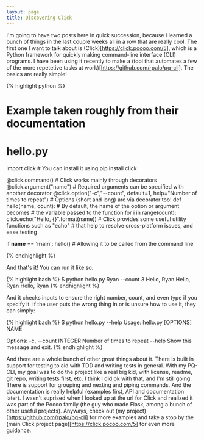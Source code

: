 ```yaml
---
layout: page
title: Discovering Click
---
```

I'm going to have two posts here in quick succession, because I learned a bunch of things in the last couple weeks all in a row that are really cool.  The first one I want to talk about is (Click)[https://click.pocoo.com/5], which is a Python framework for quickly making command-line interface (CLI) programs.  I have been using it recently to make a (tool that automates a few of the more repetetive tasks at work)[https://github.com/rpalo/pq-cli].  The basics are really simple!

{% highlight python %}
# Example taken roughly from their documentation
# hello.py
import click    # You can install it using pip install click

@click.command()    # Click works mainly through decorators
@click.argument("name")         # Required arguments can be specified with another decorator
@click.option("-c","--count", default=1,
                help="Number of times to repeat")       # Options (short and long) are via decorator too!
def hello(name, count):         # By default, the name of the option or argument becomes
                                # the variable passed to the function
    for i in range(count):
        click.echo("Hello, {}".format(name))
        # Click provides some useful utility functions such as "echo"
        # that help to resolve cross-platform issues, and ease testing

if __name__ == '__main__':
    hello() # Allowing it to be called from the command line

{% endhighlight %}

And that's it!  You can run it like so:

{% highlight bash %}
$ python hello.py Ryan --count 3
Hello, Ryan
Hello, Ryan
Hello, Ryan
{% endhighlight %}

And it checks inputs to ensure the right number, count, and even type if you specify it.  If the user puts the wrong thing in or is unsure how to use it, they can simply:

{% highlight bash %}
$ python hello.py --help
Usage: hello.py [OPTIONS] NAME

Options:
  -c, --count INTEGER  Number of times to repeat
  --help               Show this message and exit.
{% endhighlight %}

And there are a whole bunch of other great things about it.  There is built in support for testing to aid with TDD and writing tests in general.  With my PQ-CLI, my goal was to do the project like a real big kid, with license, readme, git repo, writing tests first, etc.  I think I did ok with that, and I'm still going.  There is support for grouping and nexting and piping commands.  And the documentation is really helpful (examples first, API and documentation later).  I wasn't suprised when I looked up at the url for Click and realized it was part of the Pocoo family (the guy who made Flask, among a bunch of other useful projects).  Anyways, check out (my project)[https://github.com/rpalo/pq-cli] for more examples and take a stop by the (main Click project page)[https://click.pocoo.com/5] for even more guidance.

